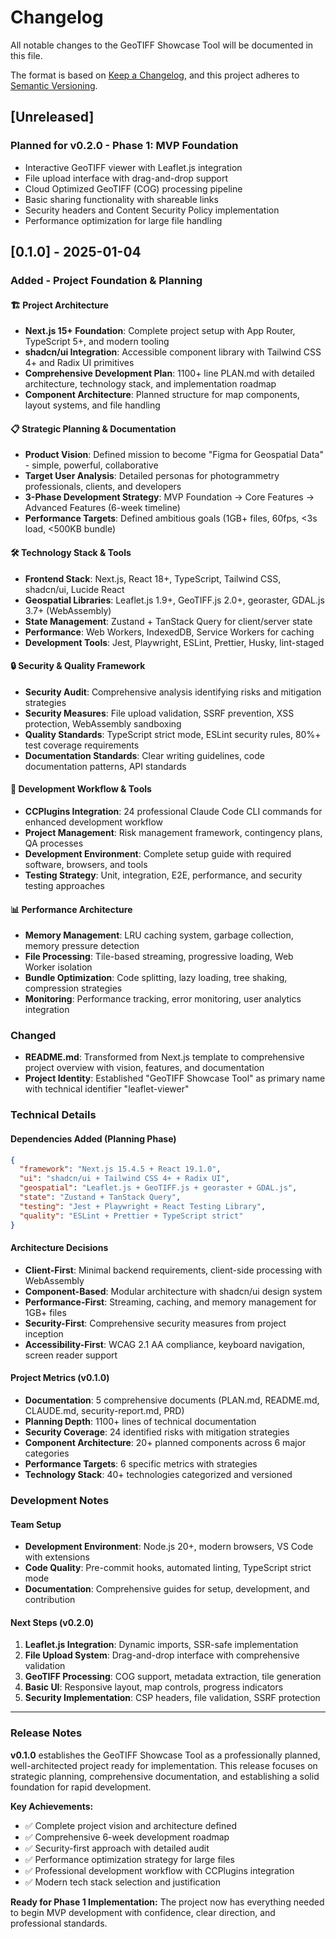 # Changelog

All notable changes to the GeoTIFF Showcase Tool will be documented in this file.

The format is based on [Keep a Changelog](https://keepachangelog.com/en/1.0.0/),
and this project adheres to [Semantic Versioning](https://semver.org/spec/v2.0.0.html).

## [Unreleased]

### Planned for v0.2.0 - Phase 1: MVP Foundation
- Interactive GeoTIFF viewer with Leaflet.js integration
- File upload interface with drag-and-drop support
- Cloud Optimized GeoTIFF (COG) processing pipeline
- Basic sharing functionality with shareable links
- Security headers and Content Security Policy implementation
- Performance optimization for large file handling

## [0.1.0] - 2025-01-04

### Added - Project Foundation & Planning

#### 🏗️ **Project Architecture**
- **Next.js 15+ Foundation**: Complete project setup with App Router, TypeScript 5+, and modern tooling
- **shadcn/ui Integration**: Accessible component library with Tailwind CSS 4+ and Radix UI primitives
- **Comprehensive Development Plan**: 1100+ line PLAN.md with detailed architecture, technology stack, and implementation roadmap
- **Component Architecture**: Planned structure for map components, layout systems, and file handling

#### 📋 **Strategic Planning & Documentation**
- **Product Vision**: Defined mission to become "Figma for Geospatial Data" - simple, powerful, collaborative
- **Target User Analysis**: Detailed personas for photogrammetry professionals, clients, and developers
- **3-Phase Development Strategy**: MVP Foundation → Core Features → Advanced Features (6-week timeline)
- **Performance Targets**: Defined ambitious goals (1GB+ files, 60fps, <3s load, <500KB bundle)

#### 🛠️ **Technology Stack & Tools**
- **Frontend Stack**: Next.js, React 18+, TypeScript, Tailwind CSS, shadcn/ui, Lucide React
- **Geospatial Libraries**: Leaflet.js 1.9+, GeoTIFF.js 2.0+, georaster, GDAL.js 3.7+ (WebAssembly)
- **State Management**: Zustand + TanStack Query for client/server state
- **Performance**: Web Workers, IndexedDB, Service Workers for caching
- **Development Tools**: Jest, Playwright, ESLint, Prettier, Husky, lint-staged

#### 🔒 **Security & Quality Framework**
- **Security Audit**: Comprehensive analysis identifying risks and mitigation strategies
- **Security Measures**: File upload validation, SSRF prevention, XSS protection, WebAssembly sandboxing
- **Quality Standards**: TypeScript strict mode, ESLint security rules, 80%+ test coverage requirements
- **Documentation Standards**: Clear writing guidelines, code documentation patterns, API standards

#### 🚀 **Development Workflow & Tools**
- **CCPlugins Integration**: 24 professional Claude Code CLI commands for enhanced development workflow
- **Project Management**: Risk management framework, contingency plans, QA processes
- **Development Environment**: Complete setup guide with required software, browsers, and tools
- **Testing Strategy**: Unit, integration, E2E, performance, and security testing approaches

#### 📊 **Performance Architecture**
- **Memory Management**: LRU caching system, garbage collection, memory pressure detection
- **File Processing**: Tile-based streaming, progressive loading, Web Worker isolation
- **Bundle Optimization**: Code splitting, lazy loading, tree shaking, compression strategies
- **Monitoring**: Performance tracking, error monitoring, user analytics integration

### Changed
- **README.md**: Transformed from Next.js template to comprehensive project overview with vision, features, and documentation
- **Project Identity**: Established "GeoTIFF Showcase Tool" as primary name with technical identifier "leaflet-viewer"

### Technical Details

#### Dependencies Added (Planning Phase)
```json
{
  "framework": "Next.js 15.4.5 + React 19.1.0",
  "ui": "shadcn/ui + Tailwind CSS 4+ + Radix UI",
  "geospatial": "Leaflet.js + GeoTIFF.js + georaster + GDAL.js",
  "state": "Zustand + TanStack Query",
  "testing": "Jest + Playwright + React Testing Library",
  "quality": "ESLint + Prettier + TypeScript strict"
}
```

#### Architecture Decisions
- **Client-First**: Minimal backend requirements, client-side processing with WebAssembly
- **Component-Based**: Modular architecture with shadcn/ui design system
- **Performance-First**: Streaming, caching, and memory management for 1GB+ files
- **Security-First**: Comprehensive security measures from project inception
- **Accessibility-First**: WCAG 2.1 AA compliance, keyboard navigation, screen reader support

#### Project Metrics (v0.1.0)
- **Documentation**: 5 comprehensive documents (PLAN.md, README.md, CLAUDE.md, security-report.md, PRD)
- **Planning Depth**: 1100+ lines of technical documentation
- **Security Coverage**: 24 identified risks with mitigation strategies
- **Component Architecture**: 20+ planned components across 6 major categories
- **Performance Targets**: 6 specific metrics with strategies
- **Technology Stack**: 40+ technologies categorized and versioned

### Development Notes

#### Team Setup
- **Development Environment**: Node.js 20+, modern browsers, VS Code with extensions
- **Code Quality**: Pre-commit hooks, automated linting, TypeScript strict mode
- **Documentation**: Comprehensive guides for setup, development, and contribution

#### Next Steps (v0.2.0)
1. **Leaflet.js Integration**: Dynamic imports, SSR-safe implementation
2. **File Upload System**: Drag-and-drop interface with comprehensive validation
3. **GeoTIFF Processing**: COG support, metadata extraction, tile generation
4. **Basic UI**: Responsive layout, map controls, progress indicators
5. **Security Implementation**: CSP headers, file validation, SSRF protection

---

### Release Notes

**v0.1.0** establishes the GeoTIFF Showcase Tool as a professionally planned, well-architected project ready for implementation. This release focuses on strategic planning, comprehensive documentation, and establishing a solid foundation for rapid development.

**Key Achievements:**
- ✅ Complete project vision and architecture defined
- ✅ Comprehensive 6-week development roadmap
- ✅ Security-first approach with detailed audit
- ✅ Performance optimization strategy for large files
- ✅ Professional development workflow with CCPlugins integration
- ✅ Modern tech stack selection and justification

**Ready for Phase 1 Implementation:** The project now has everything needed to begin MVP development with confidence, clear direction, and professional standards.